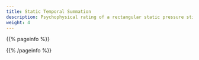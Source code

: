 ```yaml
---
title: Static Temporal Summation
description: Psychophysical rating of a rectangular static pressure stimulus.
weight: 4
---
```


{{% pageinfo %}}


{{% /pageinfo %}}
